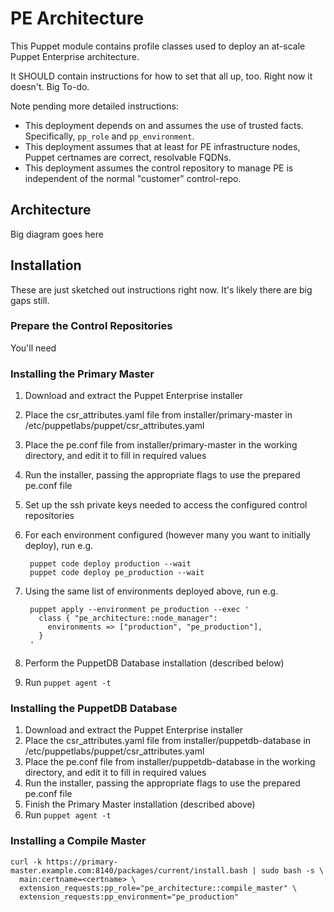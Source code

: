 # PE Architecture

This Puppet module contains profile classes used to deploy an at-scale Puppet Enterprise architecture.

It SHOULD contain instructions for how to set that all up, too. Right now it doesn't. Big To-do.

Note pending more detailed instructions:

* This deployment depends on and assumes the use of trusted facts. Specifically, `pp_role` and `pp_environment`.
* This deployment assumes that at least for PE infrastructure nodes, Puppet certnames are correct, resolvable FQDNs.
* This deployment assumes the control repository to manage PE is independent of the normal "customer" control-repo.

## Architecture

Big diagram goes here

## Installation

These are just sketched out instructions right now. It's likely there are big gaps still.

### Prepare the Control Repositories

You'll need 

### Installing the Primary Master

1. Download and extract the Puppet Enterprise installer
2. Place the csr\_attributes.yaml file from installer/primary-master in /etc/puppetlabs/puppet/csr\_attributes.yaml
3. Place the pe.conf file from installer/primary-master in the working directory, and edit it to fill in required values
4. Run the installer, passing the appropriate flags to use the prepared pe.conf file
5. Set up the ssh private keys needed to access the configured control repositories
6. For each environment configured (however many you want to initially deploy), run e.g.

        puppet code deploy production --wait
        puppet code deploy pe_production --wait

7. Using the same list of environments deployed above, run e.g.

        puppet apply --environment pe_production --exec '
          class { "pe_architecture::node_manager":
            environments => ["production", "pe_production"],
          }
        '

5. Perform the PuppetDB Database installation (described below)
6. Run `puppet agent -t`

### Installing the PuppetDB Database

1. Download and extract the Puppet Enterprise installer
2. Place the csr\_attributes.yaml file from installer/puppetdb-database in /etc/puppetlabs/puppet/csr\_attributes.yaml
3. Place the pe.conf file from installer/puppetdb-database in the working directory, and edit it to fill in required values
4. Run the installer, passing the appropriate flags to use the prepared pe.conf file
5. Finish the Primary Master installation (described above)
6. Run `puppet agent -t`

### Installing a Compile Master

```
curl -k https://primary-master.example.com:8140/packages/current/install.bash | sudo bash -s \
  main:certname=<certname> \
  extension_requests:pp_role="pe_architecture::compile_master" \
  extension_requests:pp_environment="pe_production"
```
